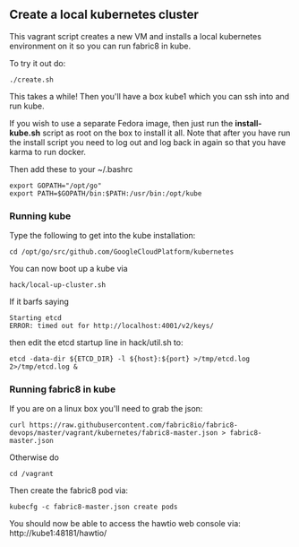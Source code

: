 ## Create a local kubernetes cluster

This vagrant script creates a new VM and installs a local kubernetes environment on it so you can run fabric8 in kube.

To try it out do:

    ./create.sh

This takes a while! Then you'll have a box kube1 which you can ssh into and run kube.


If you wish to use a separate Fedora image, then just run the **install-kube.sh** script as root on the box to install it all.
Note that after you have run the install script you need to log out and log back in again so that you have karma to run docker.

Then add these to your ~/.bashrc

    export GOPATH="/opt/go"
    export PATH=$GOPATH/bin:$PATH:/usr/bin:/opt/kube

### Running kube

Type the following to get into the kube installation:

    cd /opt/go/src/github.com/GoogleCloudPlatform/kubernetes

You can now boot up a kube via

    hack/local-up-cluster.sh

If it barfs saying

    Starting etcd
    ERROR: timed out for http://localhost:4001/v2/keys/

then edit the etcd startup line in hack/util.sh to:

    etcd -data-dir ${ETCD_DIR} -l ${host}:${port} >/tmp/etcd.log 2>/tmp/etcd.log &

### Running fabric8 in kube

If you are on a linux box you'll need to grab the json:

    curl https://raw.githubusercontent.com/fabric8io/fabric8-devops/master/vagrant/kubernetes/fabric8-master.json > fabric8-master.json

Otherwise do

    cd /vagrant

Then create the fabric8 pod via:

    kubecfg -c fabric8-master.json create pods

You should now be able to access the hawtio web console via: http://kube1:48181/hawtio/